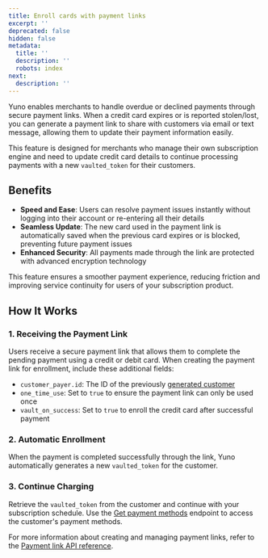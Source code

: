 ```yaml
---
title: Enroll cards with payment links
excerpt: ''
deprecated: false
hidden: false
metadata:
  title: ''
  description: ''
  robots: index
next:
  description: ''
---
```

Yuno enables merchants to handle overdue or declined payments through secure payment links. When a credit card expires or is reported stolen/lost, you can generate a payment link to share with customers via email or text message, allowing them to update their payment information easily.

This feature is designed for merchants who manage their own subscription engine and need to update credit card details to continue processing payments with a new `vaulted_token` for their customers.

## Benefits

* **Speed and Ease**: Users can resolve payment issues instantly without logging into their account or re-entering all their details
* **Seamless Update**: The new card used in the payment link is automatically saved when the previous card expires or is blocked, preventing future payment issues
* **Enhanced Security**: All payments made through the link are protected with advanced encryption technology

This feature ensures a smoother payment experience, reducing friction and improving service continuity for users of your subscription product.

## How It Works

### 1. Receiving the Payment Link

Users receive a secure payment link that allows them to complete the pending payment using a credit or debit card. When creating the payment link for enrollment, include these additional fields:

* `customer_payer.id`: The ID of the previously [generated customer](ref:create-customer)
* `one_time_use`: Set to `true` to ensure the payment link can only be used once
* `vault_on_success`: Set to `true` to enroll the credit card after successful payment

### 2. Automatic Enrollment

When the payment is completed successfully through the link, Yuno automatically generates a new `vaulted_token` for the customer.

### 3. Continue Charging

Retrieve the `vaulted_token` from the customer and continue with your subscription schedule. Use the [Get payment methods](ref:retrieve-enrolled-payment-methods-api) endpoint to access the customer's payment methods.

For more information about creating and managing payment links, refer to the [Payment link API reference](ref:create-payment-link).